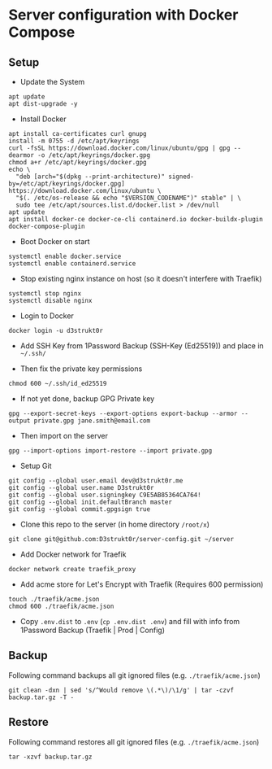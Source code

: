 # Server configuration with Docker Compose

## Setup

* Update the System

```shell
apt update
apt dist-upgrade -y
```

* Install Docker

```shell
apt install ca-certificates curl gnupg
install -m 0755 -d /etc/apt/keyrings
curl -fsSL https://download.docker.com/linux/ubuntu/gpg | gpg --dearmor -o /etc/apt/keyrings/docker.gpg
chmod a+r /etc/apt/keyrings/docker.gpg
echo \
  "deb [arch="$(dpkg --print-architecture)" signed-by=/etc/apt/keyrings/docker.gpg] https://download.docker.com/linux/ubuntu \
  "$(. /etc/os-release && echo "$VERSION_CODENAME")" stable" | \
  sudo tee /etc/apt/sources.list.d/docker.list > /dev/null
apt update
apt install docker-ce docker-ce-cli containerd.io docker-buildx-plugin docker-compose-plugin
```

* Boot Docker on start

```shell
systemctl enable docker.service
systemctl enable containerd.service
```

* Stop existing nginx instance on host (so it doesn't interfere with Traefik)

```shell
systemctl stop nginx
systemctl disable nginx
```

* Login to Docker

```shell
docker login -u d3strukt0r
```

* Add SSH Key from 1Password Backup (SSH-Key (Ed25519)) and place in `~/.ssh/`

* Then fix the private key permissions

```shell
chmod 600 ~/.ssh/id_ed25519
```

* If not yet done, backup GPG Private key

```shell
gpg --export-secret-keys --export-options export-backup --armor --output private.gpg jane.smith@email.com
```

* Then import on the server

```shell
gpg --import-options import-restore --import private.gpg
```

* Setup Git

```shell
git config --global user.email dev@d3strukt0r.me
git config --global user.name D3strukt0r
git config --global user.signingkey C9E5AB85364CA764!
git config --global init.defaultBranch master
git config --global commit.gpgsign true
```

* Clone this repo to the server (in home directory `/root/x`)

```shell
git clone git@github.com:D3strukt0r/server-config.git ~/server
```

* Add Docker network for Traefik

```shell
docker network create traefik_proxy
```

* Add acme store for Let's Encrypt with Traefik (Requires 600 permission)

```shell
touch ./traefik/acme.json
chmod 600 ./traefik/acme.json
```

* Copy `.env.dist` to `.env` (`cp .env.dist .env`) and fill with info from 1Password Backup (Traefik | Prod | Config)

## Backup

Following command backups all git ignored files (e.g. `./traefik/acme.json`)

```shell
git clean -dxn | sed 's/^Would remove \(.*\)/\1/g' | tar -czvf backup.tar.gz -T -
```

## Restore

Following command restores all git ignored files (e.g. `./traefik/acme.json`)

```shell
tar -xzvf backup.tar.gz
```
